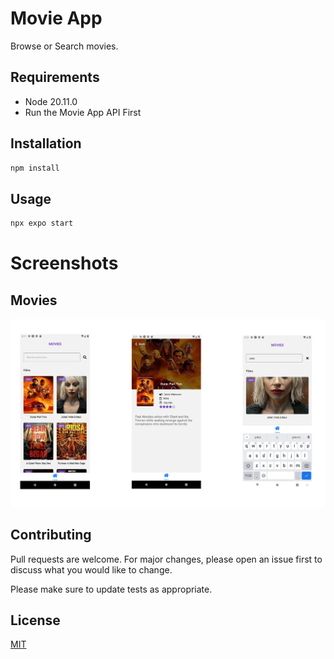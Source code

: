 # Movie App
Browse or Search movies.

## Requirements
- Node 20.11.0
- Run the Movie App API First

## Installation

```bash
npm install

```

## Usage

```php
npx expo start
```

# Screenshots

## Movies
![home](https://raw.githubusercontent.com/wadereynes/movieapp/master/screenshots/whole-image.PNG)


## Contributing

Pull requests are welcome. For major changes, please open an issue first
to discuss what you would like to change.

Please make sure to update tests as appropriate.

## License

[MIT](https://choosealicense.com/licenses/mit/)